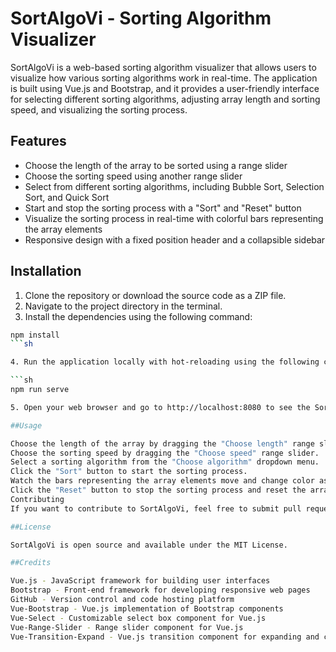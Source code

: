 # SortAlgoVi - Sorting Algorithm Visualizer

SortAlgoVi is a web-based sorting algorithm visualizer that allows users to visualize how various sorting algorithms work in real-time. The application is built using Vue.js and Bootstrap, and it provides a user-friendly interface for selecting different sorting algorithms, adjusting array length and sorting speed, and visualizing the sorting process.

## Features

- Choose the length of the array to be sorted using a range slider
- Choose the sorting speed using another range slider
- Select from different sorting algorithms, including Bubble Sort, Selection Sort, and Quick Sort
- Start and stop the sorting process with a "Sort" and "Reset" button
- Visualize the sorting process in real-time with colorful bars representing the array elements
- Responsive design with a fixed position header and a collapsible sidebar

## Installation

1. Clone the repository or download the source code as a ZIP file.
2. Navigate to the project directory in the terminal.
3. Install the dependencies using the following command:

```sh
npm install
```sh

4. Run the application locally with hot-reloading using the following command:

```sh
npm run serve

5. Open your web browser and go to http://localhost:8080 to see the SortAlgoVi application running.

##Usage

Choose the length of the array by dragging the "Choose length" range slider.
Choose the sorting speed by dragging the "Choose speed" range slider.
Select a sorting algorithm from the "Choose algorithm" dropdown menu.
Click the "Sort" button to start the sorting process.
Watch the bars representing the array elements move and change color as the sorting algorithm progresses.
Click the "Reset" button to stop the sorting process and reset the array.
Contributing
If you want to contribute to SortAlgoVi, feel free to submit pull requests or open issues on the GitHub repository. Any contributions, feedback, or suggestions are welcome!

##License

SortAlgoVi is open source and available under the MIT License.

##Credits

Vue.js - JavaScript framework for building user interfaces
Bootstrap - Front-end framework for developing responsive web pages
GitHub - Version control and code hosting platform
Vue-Bootstrap - Vue.js implementation of Bootstrap components
Vue-Select - Customizable select box component for Vue.js
Vue-Range-Slider - Range slider component for Vue.js
Vue-Transition-Expand - Vue.js transition component for expanding and collapsing elements
